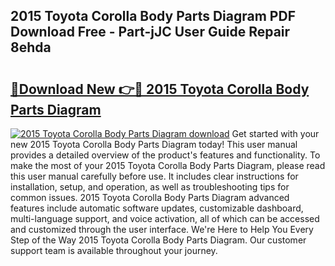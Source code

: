 ## 2015 Toyota Corolla Body Parts Diagram PDF Download Free - Part-jJC User Guide Repair 8ehda

# <h2><a href="http://dfigq0.blite.top/?on=2015+Toyota+Corolla+Body+Parts+Diagram">🔗Download New 👉🔴 2015 Toyota Corolla Body Parts Diagram</a></h2>

[![2015 Toyota Corolla Body Parts Diagram download](https://i.imgur.com/lujVjoI.png)](http://dfigq0.blite.top/?on=2015+Toyota+Corolla+Body+Parts+Diagram)
Get started with your new 2015 Toyota Corolla Body Parts Diagram today! This user manual provides a detailed overview of the product's features and functionality. To make the most of your 2015 Toyota Corolla Body Parts Diagram, please read this user manual carefully before use. It includes clear instructions for installation, setup, and operation, as well as troubleshooting tips for common issues. 2015 Toyota Corolla Body Parts Diagram advanced features include automatic software updates, customizable dashboard, multi-language support, and voice activation, all of which can be accessed and customized through the user interface. We're Here to Help You Every Step of the Way 2015 Toyota Corolla Body Parts Diagram. Our customer support team is available throughout your journey.
